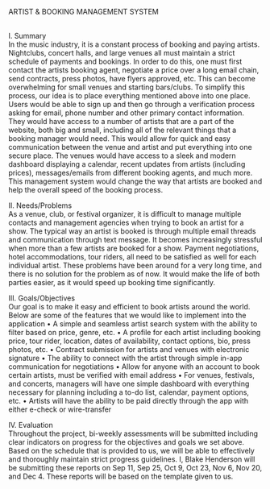 ARTIST & BOOKING MANAGEMENT SYSTEM<br/><br/>

I. Summary <br/>
In the music industry, it is a constant process of booking and paying artists. Nightclubs, concert halls, and large venues all must maintain a strict schedule of payments and bookings. In order to do this, one must first contact the artists booking agent, negotiate a price over a long email chain, send contracts, press photos, have flyers approved, etc. This can become overwhelming for small venues and starting bars/clubs. To simplify this process, our idea is to place everything mentioned above into one place. Users would be able to sign up and then go through a verification process asking for email, phone number and other primary contact information. They would have access to a number of artists that are a part of the website, both big and small, including all of the relevant things that a booking manager would need. This would allow for quick and easy communication between the venue and artist and put everything into one secure place. The venues would have access to a sleek and modern dashboard displaying a calendar, recent updates from artists (including prices), messages/emails from different booking agents, and much more. This management system would change the way that artists are booked and help the overall speed of the booking process. 

II.	Needs/Problems<br/>
As a venue, club, or festival organizer, it is difficult to manage multiple contacts and management agencies when trying to book an artist for a show. The typical way an artist is booked is through multiple email threads and communication through text message. It becomes increasingly stressful when more than a few artists are booked for a show. Payment negotiations, hotel accommodations, tour riders, all need to be satisfied as well for each individual artist. These problems have been around for a very long time, and there is no solution for the problem as of now. It would make the life of both parties easier, as it would speed up booking time significantly.   

III.	Goals/Objectives<br/>
Our goal is to make it easy and efficient to book artists around the world. Below are some of the features that we would like to implement into the application
•	A simple and seamless artist search system with the ability to filter based on price, genre, etc.
•	A profile for each artist including booking price, tour rider, location, dates of availability, contact options, bio, press photos, etc.
•	Contract submission for artists and venues with electronic signature
•	The ability to connect with the artist through simple in-app communication for negotiations
•	Allow for anyone with an account to book certain artists, must be verified with email address
•	For venues, festivals, and concerts, managers will have one simple dashboard with everything necessary for planning including a to-do list, calendar, payment options, etc.
•	Artists will have the ability to be paid directly through the app with either e-check or wire-transfer

IV.	Evaluation<br/>
Throughout the project, bi-weekly assessments will be submitted including clear indicators on progress for the objectives and goals we set above. Based on the schedule that is provided to us, we will be able to effectively and thoroughly maintain strict progress guidelines. I, Blake Henderson will be submitting these reports on Sep 11, Sep 25, Oct 9, Oct 23, Nov 6, Nov 20, and Dec 4. These reports will be based on the template given to us. 
